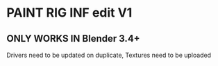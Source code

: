 # PAINT RIG INF edit V1
## ONLY WORKS IN Blender 3.4+
Drivers need to be updated on duplicate,
Textures need to be uploaded
